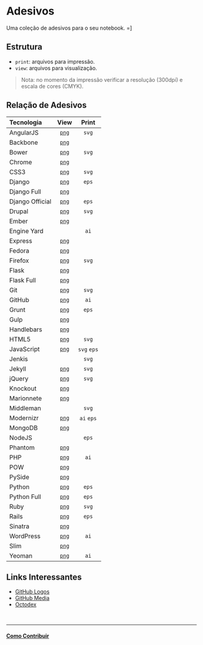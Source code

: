 ﻿# Adesivos

Uma coleção de adesivos para o seu notebook. =]

## Estrutura

* `print`: arquivos para impressão.
* `view`: arquivos para visualização.

> Nota: no momento da impressão verificar a resolução (300dpi) e escala de cores (CMYK).

## Relação de Adesivos

| Tecnologia        | View                             | Print      |
|:------------------|:--------------------------------:|:----------:|
| AngularJS         | [`png`](view/angularjs.png)      | `svg`      |
| Backbone          | [`png`](view/backbone.png)       |            |
| Bower             | [`png`](view/bower.png)          | `svg`      |
| Chrome            | [`png`](view/chrome.png)         |            |
| CSS3              | [`png`](view/css3.png)           | `svg`      |
| Django            | [`png`](view/django_symbol.png)  | `eps`      |
| Django Full       | [`png`](view/django_full.png)    |            |
| Django Official   | [`png`](view/django_official.png)| `eps`      |
| Drupal            | [`png`](view/drupal.png)         | `svg`      |
| Ember             | [`png`](view/ember.png)          |            |
| Engine Yard       |                                  | `ai`       |
| Express           | [`png`](view/express.png)        |            |
| Fedora            | [`png`](view/fedora.png)         |            |
| Firefox           | [`png`](view/firefox.png)        | `svg`      |
| Flask             | [`png`](view/flask.png)          |            |
| Flask Full        | [`png`](view/flask-full.png)     |            |
| Git               | [`png`](view/git.png)            | `svg`      |
| GitHub            | [`png`](view/github.png)         | `ai`       |
| Grunt             | [`png`](view/grunt.png)          | `eps`      |
| Gulp              | [`png`](view/gulp.png)           |            |
| Handlebars        | [`png`](view/handlebars.png)     |            |
| HTML5             | [`png`](view/HTML5.png)          | `svg`      |
| JavaScript        | [`png`](view/JavaScript.png)     | `svg` `eps`|
| Jenkis            |                                  | `svg`      |
| Jekyll            | [`png`](view/jekyll.png)         | `svg`      |
| jQuery            | [`png`](view/jquery.png)         | `svg`      |
| Knockout          | [`png`](view/knockout.png)       |            |
| Marionnete        | [`png`](view/marionette.png)     |            |
| Middleman         |                                  | `svg`      |
| Modernizr         | [`png`](view/modernizr.png)      | `ai` `eps` |
| MongoDB           | [`png`](view/mongodb.png)        |            |
| NodeJS            |                                  | `eps`      |
| Phantom           | [`png`](view/phantomjs.png)      |            |
| PHP               | [`png`](view/php-logo.png)       | `ai`       |
| POW               | [`png`](view/pow.png)            |            |
| PySide            | [`png`](view/pyside.png)         |            |
| Python            | [`png`](view/python_symbol.png)  | `eps`      |
| Python Full       | [`png`](view/python_full.png)    | `eps`      |
| Ruby              | [`png`](view/Ruby_logo.png)      | `svg`      |
| Rails             | [`png`](view/rails.png)          | `eps`      |
| Sinatra           | [`png`](view/sinatra.png)        |            |
| WordPress         | [`png`](view/wordpress.png)      | `ai`       |
| Slim              | [`png`](view/slim.png)           |            |
| Yeoman            | [`png`](view/yeoman.png)         | `ai`       |


## Links Interessantes

* [GitHub Logos](https://github.com/logos)
* [GitHub Media](https://github.com/github/media)
* [Octodex](http://octodex.github.com/)


<br/>

---

#### [Como Contribuir](https://github.com/cerebrobr/cerebro/blob/master/README.md#como-contribuir)
